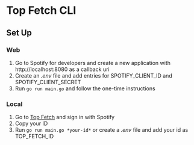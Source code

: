 # Top Fetch CLI

## Set Up

### Web
1. Go to Spotify for developers and create a new application with http://localhost:8080 as a callback uri
2. Create an *.env* file and add entries for SPOTIFY_CLIENT_ID and SPOTIFY_CLIENT_SECRET
3. Run ```go run main.go``` and follow the one-time instructions

### Local
1. Go to [Top Fetch](https://top-fetch.vercel.app) and sign in with Spotify
2. Copy your ID
3. Run ```go run main.go *your-id*``` or create a *.env* file and add your id as TOP_FETCH_ID
